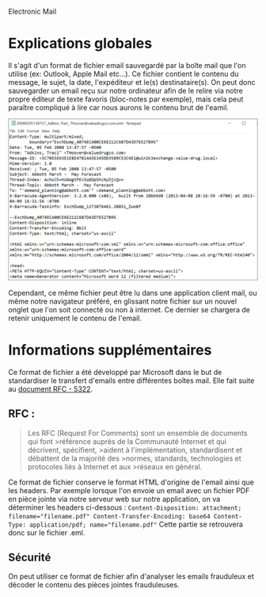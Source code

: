 Electronic Mail

# Explications globales 

Il s'agit d'un format de fichier email sauvegardé par la boîte mail que l'on utilise (ex: Outlook, Apple Mail etc...). Ce fichier contient le contenu du message, le sujet, la date, l'expéditeur et le(s) destinataire(s). On peut donc sauvegarder un email reçu sur notre ordinateur afin de le relire via notre propre éditeur de texte favoris (bloc-notes par exemple), mais cela peut paraître compliqué à lire car nous aurons le contenu brut de l'eamil.

![Exemple du contenu d'un email au format .eml](./exemple.png)

Cependant, ce même fichier peut être lu dans une application client mail, ou même notre navigateur préféré, en glissant notre fichier sur un nouvel onglet que l'on soit connecté ou non à internet. Ce dernier se chargera de retenir uniquement le contenu de l'email.

# Informations supplémentaires

Ce format de fichier a été développé par Microsoft dans le but de standardiser le transfert d'emails entre différentes boîtes mail. Elle fait suite au [document RFC - 5322](https://datatracker.ietf.org/doc/html/rfc5322).

## RFC :
>Les RFC (Request For Comments) sont un ensemble de documents qui font >référence auprès de la Communauté Internet et qui décrivent, spécifient, >aident à l'implémentation, standardisent et débattent de la majorité des >normes, standards, technologies et protocoles liés à Internet et aux >réseaux en général.

Ce format de fichier conserve le format HTML d'origine de l'email ainsi que les headers. Par exemple lorsque l'on envoie un email avec un fichier PDF en pièce jointe via notre serveur web sur notre application, on va déterminer les headers ci-dessous :
`
Content-Disposition: attachment; filename="filename.pdf"
Content-Transfer-Encoding: base64
Content-Type: application/pdf; name="filename.pdf"
`
Cette partie se retrouvera donc sur le fichier .eml.
## Sécurité
On peut utiliser ce format de fichier afin d'analyser les emails frauduleux et décoder le contenu des pièces jointes frauduleuses. 
